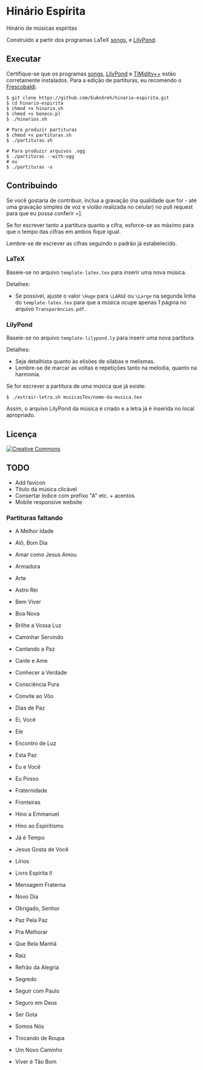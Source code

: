 # Hinário Espírita
Hinário de músicas espíritas

Construído a partir dos programas LaTeX [songs](http://songs.sourceforge.net/), e [LilyPond](http://www.lilypond.org/).

## Executar
Certifique-se que os programas [songs](http://songs.sourceforge.net/), [LilyPond](http://www.lilypond.org/) e [TiMidity++](http://timidity.sourceforge.net/) estão corretamente instalados. Para a edição de partituras, eu recomendo o [Frescobaldi](http://frescobaldi.org/).
```shell
$ git clone https://github.com/EuAndreh/hinario-espirita.git
$ cd hinario-espirita
$ chmod +x hinario.sh
$ chmod +x boneco.pl
$ ./hinarios.sh

# Para produzir partituras
$ chmod +x partituras.sh
$ ./partituras.sh

# Para produzir arquivos .ogg
$ ./partituras --with-ogg
# ou
$ ./partituras -o
```

## Contribuindo
Se você gostaria de contribuir, inclua a gravação (na qualidade que for - até uma gravação simples de voz e violão realizada no celular) no pull request para que eu possa conferir =].

Se for escrever tanto a partitura quanto a cifra, esforce-se ao máximo para que o tempo das cifras em ambos fique igual.

Lembre-se de escrever as cifras seguindo o padrão já estabelecido.

### LaTeX
Baseie-se no arquivo `template-latex.tex` para inserir uma nova música.

Detalhes:
- Se possível, ajuste o valor `\Huge` para `\LARGE` ou `\Large` na segunda linha do `template-latex.tex` para que a música ocupe apenas 1 página no arquivo `Transparências.pdf`.

### LilyPond
Baseie-se no arquivo `template-lilypond.ly` para inserir uma nova partitura.

Detalhes:
- Seja detalhista quanto às elisões de sílabas e melismas.
- Lembre-se de marcar as voltas e repetições tanto na melodia, quanto na harmonia.

Se for escrever a partitura de uma música que já existe:
```shell
$ ./extrair-letra.sh musicasTex/nome-da-musica.tex
```

Assim, o arquivo LilyPond da música é criado e a letra já é inserida no local apropriado.

## Licença
[![Creative Commons](https://i.creativecommons.org/l/by-sa/4.0/88x31.png)](http://creativecommons.org/licenses/by-sa/4.0/)

## TODO
- Add favicon
- Tìtulo da música clicável
- Consertar índice com prefixo "A" etc. + acentos
- Mobile responsive website

### Partituras faltando
- A Melhor Idade
- Alô, Bom Dia
- Amar como Jesus Amou
- Armadura
- Arte
- Astro Rei

- Bem Viver
- Boa Nova
- Brilhe a Vossa Luz

- Caminhar Servindo
- Cantando a Paz
- Cante e Ame
- Conhecer a Verdade
- Consciência Pura
- Convite ao Vôo

- Dias de Paz

- Ei, Você
- Ele
- Encontro de Luz
- Esta Paz
- Eu e Você
- Eu Posso

- Fraternidade
- Fronteiras

- Hino a Emmanuel
- Hino ao Espiritismo

- Já é Tempo
- Jesus Gosta de Você

- Lírios
- Livro Espírita II

- Mensagem Fraterna

- Novo Dia

- Obrigado, Senhor

- Paz Pela Paz
- Pra Melhorar

- Que Bela Manhã

- Raiz
- Refrão da Alegria

- Segredo
- Seguir com Paulo
- Seguro em Deus
- Ser Gota
- Somos Nós

- Trocando de Roupa

- Um Novo Caminho

- Viver é Tão Bom
